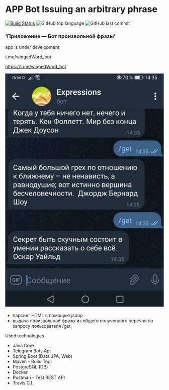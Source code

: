 # APP Bot Issuing an arbitrary phrase


[![Build Status](https://app.travis-ci.com/Halsyon/App_Issuing-an-arbitrary-phrase.svg?branch=master)](https://app.travis-ci.com/Halsyon/App_Issuing-an-arbitrary-phrase)
![GitHub top language](https://img.shields.io/github/languages/top/Halsyon/App_Issuing-an-arbitrary-phrase?logo=java&logoColor=red)
![GitHub last commit](https://img.shields.io/github/last-commit/Halsyon/App_Issuing-an-arbitrary-phrase?logo=github)

### 'Приложение — Бот произвольной фразы'

app is under development

t.me/wingedWord_bot

https://t.me/wingedWord_bot

![Image of Arch](https://github.com/Halsyon/App_Issuing-an-arbitrary-phrase/blob/master/image/Screenshot_3.jpg)

-  парсинг HTML с помощью jsoup
-  выдача произвольной фразы из общего полученного перечня по запросу пользователя /get


Used technologies

- Java Core
- Telegram Bots Api
- Spring Boot (Data JPA, Web)
- Maven - Build Tool
- PostgreSQL (DB)
- Docker
- Postman - Test REST API
- Travis C.I.
